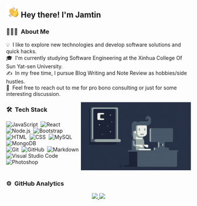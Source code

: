 <img alt="Night Coding" src="./assets/Hand%20Wave.gif" width='40' align="left"/><h2>Hey there! I'm Jamtin</h2>

<!-- ## 👋 &nbsp;Hey there! I'm Jamtin -->

### 👨🏻‍💻 &nbsp;About Me

💡 &nbsp;I like to explore new technologies and develop software solutions and quick hacks.\
🎓 &nbsp;I'm currently studying Software Engineering at the Xinhua College Of Sun Yat-sen University.\
✍️ &nbsp;In my free time, I pursue Blog Writing and Note Review as hobbies/side hustles.\
💬 &nbsp;Feel free to reach out to me for pro bono consulting or just for some interesting discussion.

<img alt="Night Coding" src="https://raw.githubusercontent.com/AVS1508/AVS1508/master/assets/Night-Coding.gif" align="right"/>

### 🛠 &nbsp;Tech Stack

![JavaScript](https://img.shields.io/badge/-JavaScript-05122A?style=flat&logo=javascript)&nbsp;
![React](https://img.shields.io/badge/-React-05122A?style=flat&logo=react)&nbsp;
![Node.js](https://img.shields.io/badge/-Node.js-05122A?style=flat&logo=node.js)&nbsp;
![Bootstrap](https://img.shields.io/badge/-Bootstrap-05122A?style=flat&logo=bootstrap&logoColor=563D7C)\
![HTML](https://img.shields.io/badge/-HTML-05122A?style=flat&logo=HTML5)&nbsp;
![CSS](https://img.shields.io/badge/-CSS-05122A?style=flat&logo=CSS3&logoColor=1572B6)&nbsp;
![MySQL](https://img.shields.io/badge/-MySQL-333333?style=flat&logo=mysql)&nbsp;
![MongoDB](https://img.shields.io/badge/-MongoDB-333333?style=flat&logo=mongodb)\
![Git](https://img.shields.io/badge/-Git-05122A?style=flat&logo=git)&nbsp;
![GitHub](https://img.shields.io/badge/-GitHub-05122A?style=flat&logo=github)&nbsp;
![Markdown](https://img.shields.io/badge/-Markdown-05122A?style=flat&logo=markdown)\
![Visual Studio Code](https://img.shields.io/badge/-Visual%20Studio%20Code-05122A?style=flat&logo=visual-studio-code&logoColor=007ACC)&nbsp;
![Photoshop](https://img.shields.io/badge/-Photoshop-05122A?style=flat&logo=adobe-photoshop)&nbsp;
<br><br>

### ⚙️ &nbsp;GitHub Analytics

<p align="center">
<a href="https://github.com/Jamt1n">
  <img height="180em" src="https://github-readme-stats-eight-theta.vercel.app/api?username=Jamt1n&show_icons=true&theme=algolia&include_all_commits=true&count_private=true"/>
  <img height="180em" src="https://github-readme-stats-eight-theta.vercel.app/api/top-langs/?username=Jamt1n&layout=compact&langs_count=8&theme=algolia"/>
</a>
</p>
